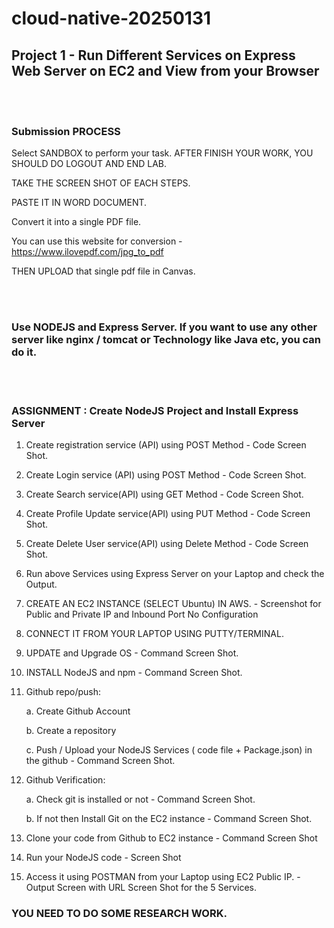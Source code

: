 # cloud-native-20250131
## Project 1 - Run Different Services on Express Web Server on EC2 and View from your Browser
<br><br>
### Submission PROCESS

Select SANDBOX to perform your task. AFTER FINISH YOUR WORK, YOU SHOULD DO LOGOUT AND END LAB.

TAKE THE SCREEN SHOT OF EACH STEPS.

PASTE IT IN WORD DOCUMENT.

Convert it into a single PDF file. 

You can use this website for conversion - https://www.ilovepdf.com/jpg_to_pdf

THEN UPLOAD that single pdf file in Canvas.

<br><br>

### Use NODEJS and Express Server.  If you want to use any other server like nginx / tomcat or Technology like Java etc, you can do it.

<br><br>

### ASSIGNMENT : Create NodeJS Project and Install Express Server

1. Create registration service (API) using POST Method  - Code Screen Shot.

2. Create Login service (API) using POST Method - Code Screen Shot.

3. Create Search service(API) using GET Method -  Code Screen Shot.

4. Create Profile Update service(API) using PUT Method -  Code Screen Shot.

5. Create Delete User service(API) using Delete Method -  Code Screen Shot.

6. Run above Services using Express Server on your Laptop and check the Output. 

7. CREATE AN EC2 INSTANCE (SELECT Ubuntu) IN AWS. - Screenshot for Public and Private IP and Inbound Port No Configuration 

8. CONNECT IT FROM YOUR LAPTOP USING PUTTY/TERMINAL.

9. UPDATE and Upgrade OS - Command Screen Shot.

10. INSTALL NodeJS and npm - Command Screen Shot.

11. Github repo/push:

    a. Create Github Account 

    b. Create a repository

    c. Push / Upload your NodeJS Services ( code file + Package.json) in the github - Command Screen Shot.

13. Github Verification:

    a. Check git is installed or not - Command  Screen Shot.

    b. If not then Install Git on the EC2 instance - Command  Screen Shot.

14. Clone your code from Github to EC2 instance - Command Screen Shot

15. Run your NodeJS code - Screen Shot

16. Access it using POSTMAN from your Laptop using EC2 Public IP. - Output Screen with URL Screen Shot for the 5 Services.

### YOU NEED TO DO SOME RESEARCH WORK.
